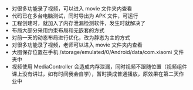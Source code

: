 - 对很多功能录了视频，可以进入 movie 文件夹内查看
- 代码已在多台电脑测试，同时导出为 APK 文件，可运行
- 工程创建时，就加入了内存泄漏检测软件，发生时就解决了
- 布局大部分采用约束布局和无嵌套的方式
- 对前一天的动态布局进行优化，改为静态为主的方式
- 对很多功能录了视频，老师可以进入 movie 文件夹内查看
- 大图保存位置在手机 /storage/emulated/0/Android/data/com.xiaomi 文件夹中
- 视频使用 MediaController 会造成内存泄漏，同时视频不跟随位置（视频组件课上没有讲过，如有时间我会自学），暂时换成普通播放，原效果在第二天作业中